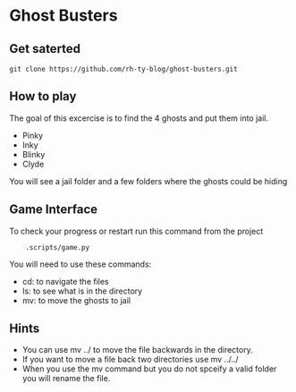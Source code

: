 # Ghost Busters

## Get saterted
```
git clone https://github.com/rh-ty-blog/ghost-busters.git
```

## How to play
The goal of this excercise is to find the 4 ghosts and put them into jail.
* Pinky
* Inky
* Blinky
* Clyde

You will see a jail folder and a few folders where the ghosts could be hiding

## Game Interface
To check your progress or restart run this command from the project

```
    .scripts/game.py
```

You will need to use these commands:
* cd: to navigate the files
* ls: to see what is in the directory
* mv: to move the ghosts to jail

## Hints 
* You can use mv <file name> ../ to move the file backwards in the directory.
* If you want to move a file back two directories use mv <file name> ../../
* When you use the mv command but you do not spceify a valid folder you will rename the file.
